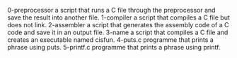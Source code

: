 0-preprocessor a script that runs a C file through the preprocessor and save the result into another file.
1-compiler a script that compiles a C file but does not link.
2-assembler a script that generates the assembly code of a C code and save it in an output file.
3-name a script that compiles a C file and creates an executable named cisfun.
4-puts.c programme that prints a phrase using puts.
5-printf.c programme that prints a phrase using printf.
